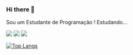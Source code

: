 ### Hi there 👋
Sou um Estudante de Programação !
  Estudando... 

<img src="https://img.shields.io/badge/HTML-239120?style=for-the-badge&logo=html5&logoColor=white" >


<img src="https://img.shields.io/badge/CSS-239120?&style=for-the-badge&logo=css3&logoColor=white">



 <img src="https://img.shields.io/badge/JavaScript-323330?style=for-the-badge&logo=javascript&logoColor=F7DF1E"  >
 
 




[![Top Langs](https://github-readme-stats.vercel.app/api/top-langs/?username=jailson12)](https://github.com/anuraghazra/github-readme-stats)

